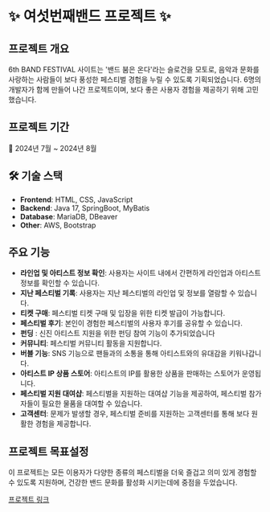 # :sparkles: 여섯번째밴드 프로젝트 :sparkles:

## 프로젝트 개요

6th BAND FESTIVAL 사이트는 '밴드 붐은 온다'라는 슬로건을 모토로, 음악과 문화를 사랑하는 사람들이 보다 풍성한 페스티벌 경험을 누릴 수 있도록 기획되었습니다.
6명의 개발자가 함께 만들어 나간 프로젝트이며, 보다 좋은 사용자 경험을 제공하기 위해 고민했습니다.

## 프로젝트 기간

📅 2024년 7월 ~ 2024년 8월

## 🛠️ 기술 스택

- **Frontend**: HTML, CSS, JavaScript
- **Backend**: Java 17, SpringBoot, MyBatis
- **Database**: MariaDB, DBeaver
- **Other**: AWS, Bootstrap

## 주요 기능

- **라인업 및 아티스트 정보 확인**: 사용자는 사이트 내에서 간편하게 라인업과 아티스트 정보를 확인할 수 있습니다.
- **지난 페스티벌 기록**: 사용자는 지난 페스티벌의 라인업 및 정보를 열람할 수 있습니다.
- **티켓 구매**: 페스티벌 티켓 구매 및 입장을 위한 티켓 발급이 가능합니다.
- **페스티벌 후기**: 본인이 경험한 페스티벌의 사용자 후기를 공유할 수 있습니다.
- **펀딩** : 신진 아티스트 지원을 위한 펀딩 참여 기능이 추가되었습니다
- **커뮤니티**: 페스티벌 커뮤니티 활동을 지원합니다.
- **버블 기능**: SNS 기능으로 팬들과의 소통을 통해 아티스트와의 유대감을 키워나갑니다.
- **아티스트 IP 상품 스토어**: 아티스트의 IP를 활용한 상품을 판매하는 스토어가 운영됩니다.
- **페스티벌 지원 대여샵**: 페스티벌을 지원하는 대여샵 기능을 제공하여, 페스티벌 참가자들이 필요한 물품을 대여할 수 있습니다.
- **고객센터**: 문제가 발생할 경우, 페스티벌 준비를 지원하는 고객센터를 통해 보다 원활한 경험을 제공합니다.

## 프로젝트 목표설정

이 프로젝트는 모든 이용자가 다양한 종류의 페스티벌을 더욱 즐겁고 의미 있게 경험할 수 있도록 지원하며, 건강한 밴드 문화를 활성화 시키는데에 중점을 두었습니다.

[프로젝트 링크](https://festival.null-pointer-exception.com/)
